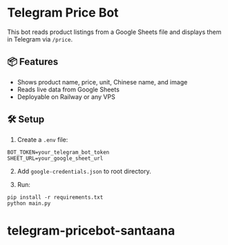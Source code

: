 # Telegram Price Bot

This bot reads product listings from a Google Sheets file and displays them in Telegram via `/price`.

## 📦 Features

- Shows product name, price, unit, Chinese name, and image
- Reads live data from Google Sheets
- Deployable on Railway or any VPS

## 🛠 Setup

1. Create a `.env` file:
```
BOT_TOKEN=your_telegram_bot_token
SHEET_URL=your_google_sheet_url
```

2. Add `google-credentials.json` to root directory.

3. Run:
```
pip install -r requirements.txt
python main.py
```
# telegram-pricebot-santaana
